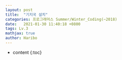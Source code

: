 ```yaml
---
layout: post
title:  "기지국 설치"
categories: 프로그래머스 Summer/Winter_Coding(~2018)
date:   2021-01-30 11:40:18 +0800
tags: Lv.3 
mathjax: true
author: Haribo
---
```


* content
{:toc}
